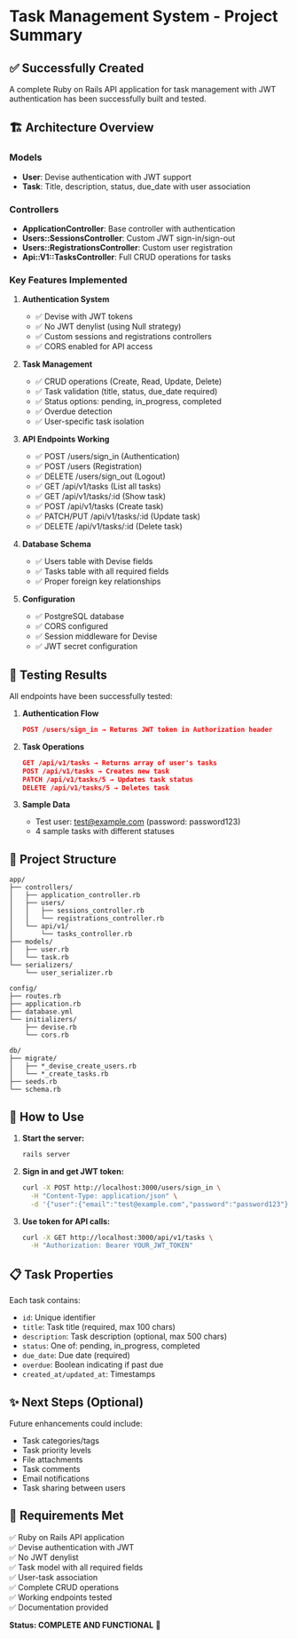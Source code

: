 # Task Management System - Project Summary

## ✅ Successfully Created

A complete Ruby on Rails API application for task management with JWT authentication has been successfully built and tested.

## 🏗️ Architecture Overview

### Models
- **User**: Devise authentication with JWT support
- **Task**: Title, description, status, due_date with user association

### Controllers
- **ApplicationController**: Base controller with authentication
- **Users::SessionsController**: Custom JWT sign-in/sign-out
- **Users::RegistrationsController**: Custom user registration
- **Api::V1::TasksController**: Full CRUD operations for tasks

### Key Features Implemented

1. **Authentication System**
   - ✅ Devise with JWT tokens
   - ✅ No JWT denylist (using Null strategy)
   - ✅ Custom sessions and registrations controllers
   - ✅ CORS enabled for API access

2. **Task Management**
   - ✅ CRUD operations (Create, Read, Update, Delete)
   - ✅ Task validation (title, status, due_date required)
   - ✅ Status options: pending, in_progress, completed
   - ✅ Overdue detection
   - ✅ User-specific task isolation

3. **API Endpoints Working**
   - ✅ POST /users/sign_in (Authentication)
   - ✅ POST /users (Registration)
   - ✅ DELETE /users/sign_out (Logout)
   - ✅ GET /api/v1/tasks (List all tasks)
   - ✅ GET /api/v1/tasks/:id (Show task)
   - ✅ POST /api/v1/tasks (Create task)
   - ✅ PATCH/PUT /api/v1/tasks/:id (Update task)
   - ✅ DELETE /api/v1/tasks/:id (Delete task)

4. **Database Schema**
   - ✅ Users table with Devise fields
   - ✅ Tasks table with all required fields
   - ✅ Proper foreign key relationships

5. **Configuration**
   - ✅ PostgreSQL database
   - ✅ CORS configured
   - ✅ Session middleware for Devise
   - ✅ JWT secret configuration

## 🧪 Testing Results

All endpoints have been successfully tested:

1. **Authentication Flow**
   ```json
   POST /users/sign_in → Returns JWT token in Authorization header
   ```

2. **Task Operations**
   ```json
   GET /api/v1/tasks → Returns array of user's tasks
   POST /api/v1/tasks → Creates new task
   PATCH /api/v1/tasks/5 → Updates task status
   DELETE /api/v1/tasks/5 → Deletes task
   ```

3. **Sample Data**
   - Test user: test@example.com (password: password123)
   - 4 sample tasks with different statuses

## 📁 Project Structure

```
app/
├── controllers/
│   ├── application_controller.rb
│   ├── users/
│   │   ├── sessions_controller.rb
│   │   └── registrations_controller.rb
│   └── api/v1/
│       └── tasks_controller.rb
├── models/
│   ├── user.rb
│   └── task.rb
└── serializers/
    └── user_serializer.rb

config/
├── routes.rb
├── application.rb
├── database.yml
└── initializers/
    ├── devise.rb
    └── cors.rb

db/
├── migrate/
│   ├── *_devise_create_users.rb
│   └── *_create_tasks.rb
├── seeds.rb
└── schema.rb
```

## 🚀 How to Use

1. **Start the server:**
   ```bash
   rails server
   ```

2. **Sign in and get JWT token:**
   ```bash
   curl -X POST http://localhost:3000/users/sign_in \
     -H "Content-Type: application/json" \
     -d '{"user":{"email":"test@example.com","password":"password123"}}' -v
   ```

3. **Use token for API calls:**
   ```bash
   curl -X GET http://localhost:3000/api/v1/tasks \
     -H "Authorization: Bearer YOUR_JWT_TOKEN"
   ```

## 📋 Task Properties

Each task contains:
- `id`: Unique identifier
- `title`: Task title (required, max 100 chars)
- `description`: Task description (optional, max 500 chars)
- `status`: One of: pending, in_progress, completed
- `due_date`: Due date (required)
- `overdue`: Boolean indicating if past due
- `created_at/updated_at`: Timestamps

## ✨ Next Steps (Optional)

Future enhancements could include:
- Task categories/tags
- Task priority levels
- File attachments
- Task comments
- Email notifications
- Task sharing between users

## 🎯 Requirements Met

✅ Ruby on Rails API application  
✅ Devise authentication with JWT  
✅ No JWT denylist  
✅ Task model with all required fields  
✅ User-task association  
✅ Complete CRUD operations  
✅ Working endpoints tested  
✅ Documentation provided  

**Status: COMPLETE AND FUNCTIONAL** 🎉
